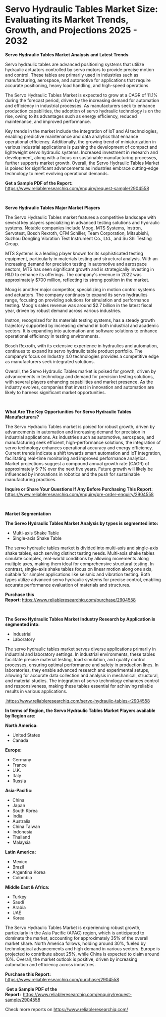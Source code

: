 <p><h1>Servo Hydraulic Tables Market Size: Evaluating its Market Trends, Growth, and Projections 2025 - 2032</h1></p><p><strong>Servo Hydraulic Tables Market Analysis and Latest Trends</strong></p>
<p><p>Servo hydraulic tables are advanced positioning systems that utilize hydraulic actuators controlled by servo motors to provide precise motion and control. These tables are primarily used in industries such as manufacturing, aerospace, and automotive for applications that require accurate positioning, heavy load handling, and high-speed operations. </p><p>The Servo Hydraulic Tables Market is expected to grow at a CAGR of 11.1% during the forecast period, driven by the increasing demand for automation and efficiency in industrial processes. As manufacturers seek to enhance production capabilities, the adoption of servo hydraulic technology is on the rise, owing to its advantages such as energy efficiency, reduced maintenance, and improved performance.</p><p>Key trends in the market include the integration of IoT and AI technologies, enabling predictive maintenance and data analytics that enhance operational efficiency. Additionally, the growing trend of miniaturization in various industrial applications is pushing the development of compact and lightweight servo hydraulic systems. Increased investment in research and development, along with a focus on sustainable manufacturing processes, further supports market growth. Overall, the Servo Hydraulic Tables Market is poised for significant advancements as industries embrace cutting-edge technology to meet evolving operational demands.</p></p>
<p><strong>Get a Sample PDF of the Report:&nbsp;</strong> <a href="https://www.reliableresearchiq.com/enquiry/request-sample/2904558?utm_campaign=3356&utm_medium=2&utm_source=Github&utm_content=ia&utm_term=12032025&utm_id=servo-hydraulic-tables">https://www.reliableresearchiq.com/enquiry/request-sample/2904558</a></p>
<p>&nbsp;</p>
<p><strong>Servo Hydraulic Tables Major Market Players</strong></p>
<p><p>The Servo Hydraulic Tables market features a competitive landscape with several key players specializing in advanced testing solutions and hydraulic systems. Notable companies include Moog, MTS Systems, Instron, Servotest, Bosch Rexroth, CFM Schiller, Team Corporation, Mitsubishi, Suzhou Dongling Vibration Test Instrument Co., Ltd., and Su Shi Testing Group.</p><p>MTS Systems is a leading player known for its sophisticated testing equipment, particularly in materials testing and structural analysis. With an increasing demand for precision testing in automotive and aerospace sectors, MTS has seen significant growth and is strategically investing in R&D to enhance its offerings. The company's revenue in 2022 was approximately $700 million, reflecting its strong position in the market.</p><p>Moog is another major competitor, specializing in motion control systems and actuators. The company continues to expand its servo hydraulics range, focusing on providing solutions for simulation and performance testing. Moog's sales revenue was around $2.7 billion in the latest fiscal year, driven by robust demand across various industries.</p><p>Instron, recognized for its materials testing systems, has a steady growth trajectory supported by increasing demand in both industrial and academic sectors. It is expanding into automation and software solutions to enhance operational efficiency in testing environments.</p><p>Bosch Rexroth, with its extensive experience in hydraulics and automation, continues to expand its servo hydraulic table product portfolio. The company’s focus on Industry 4.0 technologies provides a competitive edge as manufacturers seek integrated solutions.</p><p>Overall, the Servo Hydraulic Tables market is poised for growth, driven by advancements in technology and demand for precision testing solutions, with several players enhancing capabilities and market presence. As the industry evolves, companies that invest in innovation and automation are likely to harness significant market opportunities.</p></p>
<p>&nbsp;</p>
<p><strong>What Are The Key Opportunities For Servo Hydraulic Tables Manufacturers?</strong></p>
<p><p>The Servo Hydraulic Tables market is poised for robust growth, driven by advancements in automation and increasing demand for precision in industrial applications. As industries such as automotive, aerospace, and manufacturing seek efficient, high-performance solutions, the integration of servo technology enhances operational accuracy and energy efficiency. Current trends indicate a shift towards smart automation and IoT integration, facilitating real-time monitoring and improved performance analytics. Market projections suggest a compound annual growth rate (CAGR) of approximately 5-7% over the next five years. Future growth will likely be influenced by innovations in robotics and the push for sustainable manufacturing practices.</p></p>
<p><strong>Inquire or Share Your Questions If Any Before Purchasing This Report:</strong> <a href="https://www.reliableresearchiq.com/enquiry/pre-order-enquiry/2904558?utm_campaign=3356&utm_medium=2&utm_source=Github&utm_content=ia&utm_term=12032025&utm_id=servo-hydraulic-tables">https://www.reliableresearchiq.com/enquiry/pre-order-enquiry/2904558</a></p>
<p>&nbsp;</p>
<p><strong>Market Segmentation</strong></p>
<p><strong>The Servo Hydraulic Tables Market Analysis by types is segmented into:</strong></p>
<p><ul><li>Multi-axis Shake Table</li><li>Single-axis Shake Table</li></ul></p>
<p><p>The servo hydraulic tables market is divided into multi-axis and single-axis shake tables, each serving distinct testing needs. Multi-axis shake tables simulate complex, real-world conditions by allowing movements along multiple axes, making them ideal for comprehensive structural testing. In contrast, single-axis shake tables focus on linear motion along one axis, suitable for simpler applications like seismic and vibration testing. Both types utilize advanced servo hydraulic systems for precise control, enabling accurate performance evaluation of materials and structures.</p></p>
<p><strong>Purchase this Report:&nbsp;</strong><a href="https://www.reliableresearchiq.com/purchase/2904558?utm_campaign=3356&utm_medium=2&utm_source=Github&utm_content=ia&utm_term=12032025&utm_id=servo-hydraulic-tables">https://www.reliableresearchiq.com/purchase/2904558</a></p>
<p>&nbsp;</p>
<p><strong>The Servo Hydraulic Tables Market Industry Research by Application is segmented into:</strong></p>
<p><ul><li>Industrial</li><li>Laboratory</li></ul></p>
<p><p>The servo hydraulic tables market serves diverse applications primarily in industrial and laboratory settings. In industrial environments, these tables facilitate precise material testing, load simulation, and quality control processes, ensuring optimal performance and safety in production lines. In laboratories, they enable advanced research and experimental setups, allowing for accurate data collection and analysis in mechanical, structural, and material studies. The integration of servo technology enhances control and responsiveness, making these tables essential for achieving reliable results in various applications.</p></p>
<p><a href="https://www.reliableresearchiq.com/servo-hydraulic-tables-r2904558?utm_campaign=3356&utm_medium=2&utm_source=Github&utm_content=ia&utm_term=12032025&utm_id=servo-hydraulic-tables">&nbsp;https://www.reliableresearchiq.com/servo-hydraulic-tables-r2904558</a></p>
<p><strong>In terms of Region, the Servo Hydraulic Tables Market Players available by Region are:</strong></p>
<p>
    <p> <strong> North America: </strong>
        <ul>
            <li>United States</li>
            <li>Canada</li>
        </ul>
        </p> 
    <p> <strong> Europe: </strong>
        <ul>
            <li>Germany</li>
            <li>France</li>
            <li>U.K.</li>
            <li>Italy</li>
            <li>Russia</li>
        </ul>
        </p> 
    <p> <strong> Asia-Pacific: </strong>
        <ul>
            <li>China</li>
            <li>Japan</li>
            <li>South Korea</li>
            <li>India</li>
            <li>Australia</li>
            <li>China Taiwan</li>
            <li>Indonesia</li>
            <li>Thailand</li>
            <li>Malaysia</li>
        </ul>
        </p> 
    <p> <strong> Latin America: </strong>
        <ul>
            <li>Mexico</li>
            <li>Brazil</li>
            <li>Argentina Korea</li>
            <li>Colombia</li>
        </ul>
        </p> 
    <p> <strong> Middle East & Africa: </strong>
        <ul>
            <li>Turkey</li>
            <li>Saudi</li>
            <li>Arabia</li>
            <li>UAE</li>
            <li>Korea</li>
        </ul>
    </p>
    </p>
<p><p>The Servo Hydraulic Tables Market is experiencing robust growth, particularly in the Asia Pacific (APAC) region, which is anticipated to dominate the market, accounting for approximately 35% of the overall market share. North America follows, holding around 30%, fueled by technological advancements and high demand in various sectors. Europe is projected to contribute about 25%, while China is expected to claim around 10%. Overall, the market outlook is positive, driven by increasing automation and efficiency across industries.</p></p>
<p><strong>Purchase this Report: </strong><a href="https://www.reliableresearchiq.com/purchase/2904558?utm_campaign=3356&utm_medium=2&utm_source=Github&utm_content=ia&utm_term=12032025&utm_id=servo-hydraulic-tables">https://www.reliableresearchiq.com/purchase/2904558</a></p>
<p>&nbsp;<strong>Get a Sample PDF of the Report:&nbsp;&nbsp;</strong><a href="https://www.reliableresearchiq.com/enquiry/request-sample/2904558?utm_campaign=3356&utm_medium=2&utm_source=Github&utm_content=ia&utm_term=12032025&utm_id=servo-hydraulic-tables">https://www.reliableresearchiq.com/enquiry/request-sample/2904558</a></p>
<p><strong></strong></p>
<p>Check more reports on <a href="https://www.reliableresearchiq.com/?utm_campaign=3356&utm_medium=2&utm_source=Github&utm_content=ia&utm_term=12032025&utm_id=servo-hydraulic-tables">https://www.reliableresearchiq.com/</a></p>